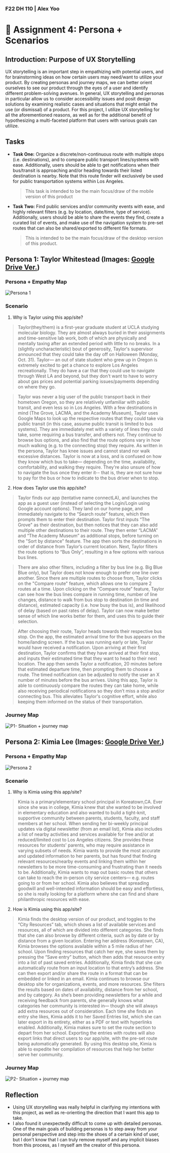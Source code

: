 ### F22 DH 110 | Alex Yoo
# :busts_in_silhouette: Assignment 4: Persona + Scenarios

## Introduction: Purpose of UX Storytelling
UX storytelling is an important step in empathizing with potential users, and for brainstorming ideas on how certain users may need/want to utilize your product. By creating personas and journey maps, we can better orient ourselves to see our product through the eyes of a user and identify different problem-solving avenues. In general, UX storytelling and personas in particular allow us to consider accessibility issues and posit design solutions by examining realistic cases and situations that might entail the use (or dismissal) of a product. For this project, I utilize UX storytelling for all the aforementioned reasons, as well as for the additional benefit of hypothesizing a multi-faceted platform that users with various goals can utilize.

## Tasks  
- **Task One:** Organize a discrete/non-continuous route with multiple stops (i.e. destinations), and to compare public transport lines/systems with ease. Additionally, users should be able to get notifications when their bus/transit is approaching and/or heading towards their listed destination is nearby. Note that this route finder will exclusively be used for public transportation systems within Los Angeles. 

  > This task is intended to be the main focus/draw of the mobile version of this product

- **Task Two:** Find public services and/or community events with ease, and highly relevant filters (e.g. by location, date/time, type of service). Additionally, users should be able to share the events they find, create a curated list of events, and make use of the navigation system to pre-set routes that can also be shared/exported to different file formats. 

  > This is intended to be the main focus/draw of the desktop version of this product.

## Persona 1: Taylor Whitestead (Images: [Google Drive Ver.](https://drive.google.com/drive/folders/1SAU-YB3vyxjTszdIJb_A6HcP_nkYHt7f?usp=sharing))

### Persona + Empathy Map

![Persona 1](https://user-images.githubusercontent.com/101301281/197952730-7600188b-e826-4be5-8cea-25bbd9aabeda.png)

### Scenario

1. Why is Taylor using this app/site?
> Taylor(they/them) is a first-year graduate student at UCLA studying molecular biology. They are almost always buried in their assignments and time-sensitive lab work, both of which are physically and mentally taxing after an extended period with little to no breaks. In a (slightly uncharacteristic) bout of generosity, Taylor's supervisor announced that they could take the day off on Halloween (Monday, Oct. 31). Taylor— an out of state student who grew up in Oregon is extremely excited to get a chance to explore Los Angeles recreationally. They do have a car that they could use to navigate through West LA and beyond, but they don't want to have to worry about gas prices and potential parking issues/payments depending on where they go. 

> Taylor was never a big user of the public transport back in their hometown Oregon, so they are relatiively unfamiliar with public transit, and even less so in Los Angeles. With a few destinations in mind (The Grove, LACMA, and the Academy Museum), Taylor uses Google Maps to look up the respective routes that they could take via public transit (in this case, assume public transit is limited to bus systems). They are immediately met with a variety of lines they could take, some requiring a bus transfer, and others not. They continue to browse bus options, and also find that the route options vary in how much walking (e.g. to the connecting stop) they require. As written in the persona, Taylor has knee issues and cannot stand nor walk excessive distances. Taylor is now at a loss, and is confused on how they know which bus to take— depending on the time, availability, comfortability, and walking they require. They're also unsure of how to navigate the bus once they enter it-- that is, they are not sure how to pay for the bus or how to indicate to the bus driver when to stop.

2. How does Taylor use this app/site? 
> Taylor finds our app (tentative name connectLA), and launches the app as a guest user (instead of selecting the Login/Login using Google account options). They land on our home page, and immediately navigate to the “Search route” feature, which then prompts them to enter their destination. Taylor first inputs “The Grove" as their destination, but then notices that they can also add multiple other destinations to their route. They then enter “LACMA” and “The Academy Museum” as additional stops, before turning on the "Sort by distance" feature. The app then sorts the destinations in order of distance from Taylor’s current location. Next, Taylor filters the route options to “Bus Only”, resulting in a few options with various bus lines. 

> There are also other filters, including a filter by bus line (e.g. Big Blue Blue only), but Taylor does not know enough to prefer one line over another.  Since there are multiple routes to choose from, Taylor clicks on the "Compare route" feature, which allows one to compare 2 routes at a time. Upon clicking on the “Compare route” feature, Taylor can see how the bus lines compare in running time, number of line changes, distance to walk from bus stop to destination (in time and distance), estimated capacity (i.e. how busy the bus is), and likelihood of delay (based on past rates of delay). Taylor can now make better sense of which line works better for them, and uses this to guide their selection. 

> After choosing their route, Taylor heads towards their respective bus stop. On the app, the estimated arrival time for the bus appears on the home/landing screen. If the bus was running early or late, Taylor would have received a notification. Upon arriving at their first destination, Taylor confirms that they have arrived at their first stop, and inputs their estimated time that they want to head to their next location. The app then sends Taylor a notification, 20 minutes before that estimated departure time, then prompting them to choose a route. The timed notification can be adjusted to notify the user an X number of minutes before the bus arrives. Using this app, Taylor is able to continuously compare the routes they can take home, while also receiving periodical notifications so they don’t miss a stop and/or connecting bus. This alleviates Taylor's cognitive effort, while also keeping them informed on the status of their transportation.

### Journey Map

![P1- Situation + journey map](https://user-images.githubusercontent.com/101301281/197952783-30f8514f-6159-4a53-a6fd-4e2477860bc2.png)

## Persona 2: Kimia Lee (Images: [Google Drive Ver.](https://drive.google.com/drive/folders/1SAU-YB3vyxjTszdIJb_A6HcP_nkYHt7f?usp=sharing))

### Persona + Empathy Map
![Persona 2](https://user-images.githubusercontent.com/101301281/197952825-96e02d20-d945-4c08-9ba6-ee9e15168255.png)

### Scenario

1. Why is Kimia using this app/site? 
> Kimia is a primary/elementary school principal in Koreatown,CA. Ever since she was in college, Kimia knew that she wanted to be involved in elementary education and also wanted to build a tight-knit, supportive community between parents, students, faculty, and staff members at her school. When sending her bi-weekly principal updates via digital newsletter (from an email list), Kimia also includes a list of nearby activities and services available for free and/or at reduced/limited cost to Los Angeles citizens. She provides these resources for students' parents, who may require assistance in varying subsets of needs. Kimia wants to provide the most accurate and updated information to her parents, but has found that finding relevant resources/nearby events and linking them within her newsletters to be more time-consuming and frustrating than it needs to be. Additionally, Kimia wants to map out basic routes that others can take to reach the in-person city service centers— e.g. routes going to or from her school. Kimia also believes that spreading goodwill and well-intended information should be easy and effortless, so she is really looking for a platform where she can find and share philanthropic resources with ease.

2. How is Kimia using this app/site?
> Kimia finds the desktop version of our product, and toggles to the “City Resources” tab, which shows a list of available services and resources, all of which are divided into different categories. She finds that she can also browse by different criteria, such as by date or by distance from a given location. Entering her address (Koreatown, CA), Kimia browses the options available within a 5 mile radius of her school. Upon finding resources that catch her eye, she saves them by pressing the “Save entry” button, which then adds that resource entry into a list of past saved entries. Additionally, Kimia finds that she can automatically route from an input location to that entry’s address. She can then export and/or share the route in a format that can be embedded or linked in an email. 
> Kimia continues to browse our desktop site for organizations, events, and more resources. She filters the results based on dates of availability, distance from her school, and by category. As she’s been providing newsletters for a while and receiving feedback from parents, she generally knows what categories her community is interested in— though she will always add extra resources out of consideration. Each time she finds an entry she likes, Kimia adds it to her Saved Entries list, which she can later export in its entirety, either as a PDF or text with hyperlinks enabled. Additionally, Kimia makes sure to set the route section to depart from her school. Exporting the entries with routes will also export links that direct users to our app/site, with the pre-set route being automatically generated. By using this desktop site, Kimia is able to expedite her compilation of resources that help her better serve her community.

### Journey Map
![P2- Situation + journey map](https://user-images.githubusercontent.com/101301281/197952892-4cd54a3d-f443-4b87-8875-1b7e53f0a2f8.png)

## Reflection
- Using UX storytelling was really helpful in clarifying my intentions with this project, as well as re-orienting the direction that I want this app to take. 
- I also found it unexpectedly difficult to come up with detailed personas. One of the main goals of building personas is to step away from your personal perspective and step into the shoes of a certain kind of user, but I don't know that I can truly remove myself and any implicit biases from this process, as I myself am the creator of this persona. 
